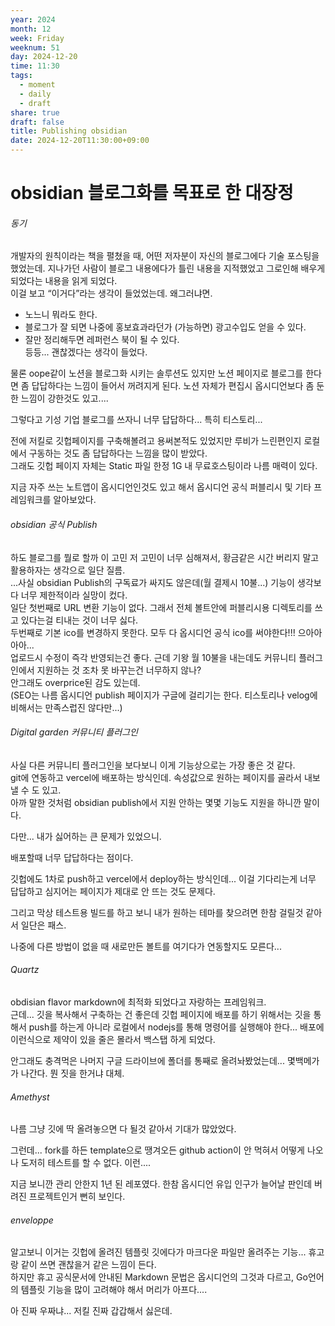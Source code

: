 ```yaml
---
year: 2024
month: 12
week: Friday
weeknum: 51
day: 2024-12-20
time: 11:30
tags:
  - moment
  - daily
  - draft
share: true
draft: false
title: Publishing obsidian
date: 2024-12-20T11:30:00+09:00
---
```

# obsidian 블로그화를 목표로 한 대장정  
  
###### 동기  
개발자의 원칙이라는 책을 펼쳤을 때, 어떤 저자분이 자신의 블로그에다 기술 포스팅을 했었는데. 지나가던 사람이 블로그 내용에다가 틀린 내용을 지적했었고 그로인해 배우게 되었다는 내용을 읽게 되었다.  
이걸 보고 “이거다”라는 생각이 들었었는데. 왜그러냐면.  
- 노느니 뭐라도 한다.  
- 블로그가 잘 되면 나중에 홍보효과라던가 (가능하면) 광고수입도 얻을 수 있다.  
- 잘만 정리해두면 레퍼런스 북이 될 수 있다.  
등등... 괜찮겠다는 생각이 들었다.  
  
물론 oope같이 노션을 블로그화 시키는 솔루션도 있지만 노션 페이지로 블로그를 한다면 좀 답답하다는 느낌이 들어서 꺼려지게 된다. 노션 자체가 편집시 옵시디언보다 좀 둔한 느낌이 강한것도 있고....  
  
그렇다고 기성 기업 블로그를 쓰자니 너무 답답하다... 특히 티스토리...  
  
전에 저킬로 깃헙페이지를 구축해볼려고 용써본적도 있었지만 루비가 느린편인지 로컬에서 구동하는 것도 좀 답답하다는 느낌을 많이 받았다.  
그래도 깃헙 페이지 자체는 Static 파일 한정 1G 내 무료호스팅이라 나름 매력이 있다.  
  
지금 자주 쓰는 노트앱이 옵시디언인것도 있고 해서 옵시디언 공식 퍼블리시 및 기타 프레임워크를 알아보았다.  
  
###### obsidian 공식 Publish  
하도 블로그를 뭘로 할까 이 고민 저 고민이 너무 심해져서, 황금같은 시간 버리지 말고 활용하자는 생각으로 일단 질름.  
...사실 obsidian Publish의 구독료가 싸지도 않은데(월 결제시 10불...) 기능이 생각보다 너무 제한적이라 실망이 컸다.  
일단 첫번째로 URL 변환 기능이 없다. 그래서 전체 볼트안에 퍼블리시용 디렉토리를 쓰고 있다는걸 티내는 것이 너무 싫다.  
두번째로 기본 ico를 변경하지 못한다. 모두 다 옵시디언 공식 ico를 써야한다!!! 으아아아아...  
업로드시 수정이 즉각 반영되는건 좋다. 근데 기왕 월 10불을 내는데도 커뮤니티 플러그인에서 지원하는 것 조차 못 바꾸는건 너무하지 않나?  
안그래도 overprice된 감도 있는데.  
(SEO는 나름 옵시디언 publish 페이지가 구글에 걸리기는 한다. 티스토리나 velog에 비해서는 만족스럽진 않다만...)  
  
###### Digital garden 커뮤니티 플러그인  
사실 다른 커뮤니티 플러그인을 보다보니 이게 기능상으로는 가장 좋은 것 같다.  
git에 연동하고 vercel에 배포하는 방식인데. 속성값으로 원하는 페이지를 골라서 내보낼 수 도 있고.  
아까 말한 것처럼 obsidian publish에서 지원 안하는 몇몇 기능도 지원을 하니깐 말이다.  
  
다만... 내가 싫어하는 큰 문제가 있었으니.  
  
배포할때 너무 답답하다는 점이다.  
  
깃헙에도 1차로 push하고 vercel에서 deploy하는 방식인데... 이걸 기다리는게 너무 답답하고 심지어는 페이지가 제대로 안 뜨는 것도 문제다.  
  
그리고 막상 테스트용 빌드를 하고 보니 내가 원하는 테마를 찾으려면 한참 걸릴것 같아서 일단은 패스.  
  
나중에 다른 방법이 없을 때 새로만든 볼트를 여기다가 연동할지도 모른다...  
  
###### Quartz  
obdisian flavor markdown에 최적화 되었다고 자랑하는 프레임워크.  
근데... 깃을 복사해서 구축하는 건 좋은데 깃헙 페이지에 배포를 하기 위해서는 깃을 통해서 push를 하는게 아니라 로컬에서 nodejs를 통해 명령어를 실행해야 한다... 배포에 이런식으로 제약이 있을 줄은 몰라서 백스탭 하게 되었다.  
  
안그래도 충격먹은 나머지 구글 드라이브에 폴더를 통째로 올려놔봤었는데... 몇백메가가 나간다. 뭔 짓을 한거냐 대체.  
###### Amethyst  
나름 그냥 깃에 딱 올려놓으면 다 될것 같아서 기대가 많았었다.  
  
그런데... fork를 하든 template으로 땡겨오든 github action이 안 먹혀서 어떻게 나오나 도저히 테스트를 할 수 없다. 이런....  
  
지금 보니깐 관리 안한지 1년 된 레포였다. 한참 옵시디언 유입 인구가 늘어날 판인데 버려진 프로젝트인거 뻔히 보인다.  
  
###### enveloppe  
알고보니 이거는 깃헙에 올려진 템플릿 깃에다가 마크다운 파일만 올려주는 기능... 휴고랑 같이 쓰면 괜찮을거 같은 느낌이 든다.  
하지만 휴고 공식문서에 안내된 Markdown 문법은 옵시디언의 그것과 다르고, Go언어의 템플릿 기능을 많이 고려해야 해서 머리가 아프다....  
  
아 진짜 우짜냐... 저킬 진짜 갑갑해서 싫은데.